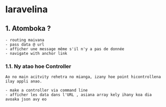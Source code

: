 # laravelina

## 1. Atomboka ?
    - routing maivana 
    - pass data @ url
    - afficher une message même s'il n'y a pas de donnée 
    - navigate with anchor link
### 1.1. Ny atao hoe Controller  

    Ao no main acitvity rehetra no mianga, izany hoe point hicontrollena ilay appli anao.  
    
    - make a controller via command line
    - afficher les data dans l'URL , asiana array kely ihany koa dia avoaka json avy eo
